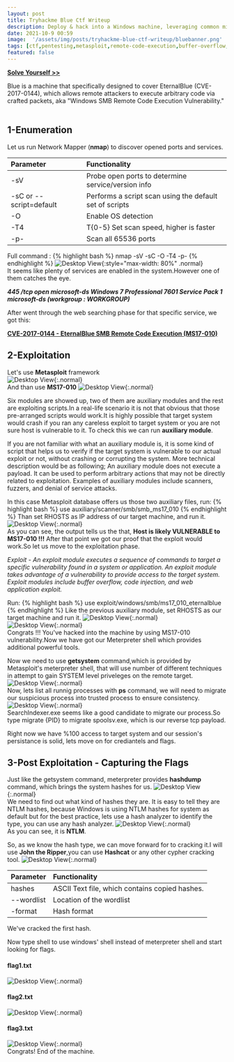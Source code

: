 ```yaml
---
layout: post
title: Tryhackme Blue Ctf Writeup
description: Deploy & hack into a Windows machine, leveraging common misconfigurations issues.
date: 2021-10-9 00:59
image:  '/assets/img/posts/tryhackme-blue-ctf-writeup/bluebanner.png'
tags: [ctf,pentesting,metasploit,remote-code-execution,buffer-overflow,cracking]
featured: false
---
```

[**Solve Yourself >>**](https://www.tryhackme.com/room/blue)

Blue is a machine that specifically designed to cover EternalBlue (CVE-2017-0144), 
which allows remote attackers to execute arbitrary code via crafted packets, 
aka "Windows SMB Remote Code Execution Vulnerability." 
<br>
<br>
## 1-Enumeration 

Let us run Network Mapper (**nmap**) to discover opened ports and services.   

| Parameter              | Functionality                                          | 
|:-----------------------|:-------------------------------------------------------|
|-sV                     | Probe open ports to determine service/version info     |
|-sC or --script=default | Performs a script scan using the default set of scripts|
|-O                      | Enable OS detection                                    |
|-T4                     | T{0-5} Set scan speed, higher is faster                |
|-p-                     | Scan all 65536 ports                                   |

Full command : 
{% highlight bash %}
nmap <machine IP> -sV -sC -O -T4 -p-
{% endhighlight %}
![Desktop View](/assets/img/posts/tryhackme-blue-ctf-writeup/blue2.jpg){:style="max-width: 80%" .normal} 
<br>
It seems like plenty of services are enabled in the system.However one of them catches the eye.

_**445 /tcp open microsoft-ds Windows 7 Professional 7601 Service Pack 1 microsoft-ds (workgroup : WORKGROUP)**_ 

After went through the web searching phase for that specific service, we got this:

[**CVE-2017-0144 - EternalBlue SMB Remote Code Execution (MS17-010)**](https://cve.mitre.org/cgi-bin/cvename.cgi?name=CVE-2017-0144)
<br>

## 2-Exploitation 

Let's use **Metasploit** framework
<br>
![Desktop View](/assets/img/posts/tryhackme-blue-ctf-writeup/blue3.jpg){:.normal}
<br>
And than use **MS17-010**
![Desktop View](/assets/img/posts/tryhackme-blue-ctf-writeup/blue4.jpg){:.normal}
<br>

Six modules are showed up, two of them are auxiliary modules and the rest are exploiting scripts.In a real-life scenario it is not that obvious that those pre-arranged scripts would work.It is highly possible that target system would crash if you ran any careless exploit to target system or you are not sure host is vulnerable to it. To check this we can run **auxiliary module**.

If you are not familiar with what an auxiliary module is, it is some kind of script that helps us to verify if the target system is vulnerable to our actual exploit or not, without crashing or corrupting the system.
More technical description would be as following; An auxiliary module does not execute a payload. It can be used to perform arbitrary actions that may not be directly related to exploitation. Examples of auxiliary modules include scanners, fuzzers, and denial of service attacks. 
 
In this case Metasploit database offers us those two auxiliary files, run:
{% highlight bash %}
use auxiliary/scanner/smb/smb_ms17_010
{% endhighlight %}
Than set RHOSTS  as IP address of  our target machine, and run it.
![Desktop View](/assets/img/posts/tryhackme-blue-ctf-writeup/blue5.jpg){:.normal}
<br>
As you can see, the output tells us the that, **Host is likely VULNERABLE to MS17-010 !!!** 
After that point we got our proof that the exploit would work.So let us move to the exploitation phase.
 
_Exploit - An exploit module executes a sequence of commands to target a specific vulnerability found in a system or application. An exploit module takes advantage of a vulnerability to provide access to the target system. Exploit modules include buffer overflow, code injection, and web application exploit._
 
Run:
{% highlight bash %}
use exploit/windows/smb/ms17_010_eternalblue
{% endhighlight %}
Like the previous auxiliary module, set RHOSTS as our target machine and run it.
![Desktop View](/assets/img/posts/tryhackme-blue-ctf-writeup/blue6.jpg){:.normal}
<br>
![Desktop View](/assets/img/posts/tryhackme-blue-ctf-writeup/blue7.jpg){:.normal}
<br>
Congrats !!! You've hacked into the machine by using MS17-010 vulnerability.Now we have got our Meterpreter shell which provides additional powerful tools. 
 
Now we need to use **getsystem** command,which is provided by Metasploit's meterpreter shell, that will use number of different techniques in attempt to gain SYSTEM level priveleges on the remote target. 
![Desktop View](/assets/img/posts/tryhackme-blue-ctf-writeup/blue8.jpg){:.normal}
<br>
Now, lets list all runnig processes with **ps** command, we will need to migrate our suspicious process into trusted process to ensure consistency.
![Desktop View](/assets/img/posts/tryhackme-blue-ctf-writeup/blue9.jpg){:.normal}
<br>
SearchIndexer.exe seems like a good candidate to migrate our process.So type migrate {PID} to migrate spoolsv.exe, which is our reverse tcp payload.

Right now we have %100 access to target system and our session's persistance is solid, lets move on for crediantels and flags.
<br>

## 3-Post Exploitation - Capturing the Flags 
Just like the getsystem command, meterpreter provides **hashdump** command, which brings the system hashes for us.
![Desktop View](/assets/img/posts/tryhackme-blue-ctf-writeup/blue10.jpg){:.normal}
<br>
We need to find out what kind of hashes they are. It is easy to tell they are NTLM hashes, because Windows is using NTLM hashes for system as default but for the best practice, lets use a hash analyzer to identify the type, you can use any hash analyzer.
![Desktop View](/assets/img/posts/tryhackme-blue-ctf-writeup/blue11.jpg){:.normal}
<br>
As you can see, it is **NTLM**.

So, as we know the hash type, we can move forward for to cracking it.I will use **John the Ripper**,you can use **Hashcat** or any other cypher cracking tool.
![Desktop View](/assets/img/posts/tryhackme-blue-ctf-writeup/blue12.jpg){:.normal}
<br>

| Parameter                    | Functionality                                 | 
|:-----------------------------|:----------------------------------------------|
|hashes                        | ASCII Text file, which contains copied hashes.|
|--wordlist                    | Location of the wordlist                      |
|-format                       | Hash format                                   |

We've cracked the first hash.

Now type shell to use windows' shell instead of meterpreter shell and start looking for flags.
#### flag1.txt
![Desktop View](/assets/img/posts/tryhackme-blue-ctf-writeup/blue13.jpg){:.normal}
<br>
#### flag2.txt
![Desktop View](/assets/img/posts/tryhackme-blue-ctf-writeup/blue14.jpg){:.normal}
<br>
#### flag3.txt
![Desktop View](/assets/img/posts/tryhackme-blue-ctf-writeup/blue15.jpg){:.normal}
<br>
Congrats! End of the machine.


